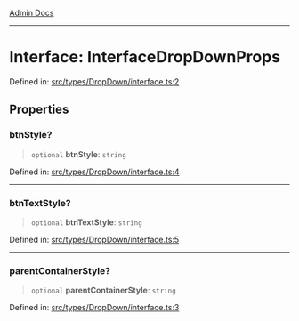 [Admin Docs](/)

---

# Interface: InterfaceDropDownProps

Defined in: [src/types/DropDown/interface.ts:2](https://github.com/PalisadoesFoundation/talawa-admin/blob/main/src/types/DropDown/interface.ts#L2)

## Properties

### btnStyle?

> `optional` **btnStyle**: `string`

Defined in: [src/types/DropDown/interface.ts:4](https://github.com/PalisadoesFoundation/talawa-admin/blob/main/src/types/DropDown/interface.ts#L4)

---

### btnTextStyle?

> `optional` **btnTextStyle**: `string`

Defined in: [src/types/DropDown/interface.ts:5](https://github.com/PalisadoesFoundation/talawa-admin/blob/main/src/types/DropDown/interface.ts#L5)

---

### parentContainerStyle?

> `optional` **parentContainerStyle**: `string`

Defined in: [src/types/DropDown/interface.ts:3](https://github.com/PalisadoesFoundation/talawa-admin/blob/main/src/types/DropDown/interface.ts#L3)
